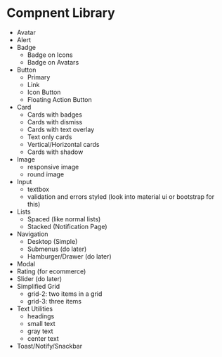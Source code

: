 # Compnent Library

- Avatar
- Alert
- Badge
  - Badge on Icons
  - Badge on Avatars
- Button
  - Primary
  - Link
  - Icon Button
  - Floating Action Button
- Card
  - Cards with badges
  - Cards with dismiss
  - Cards with text overlay
  - Text only cards
  - Vertical/Horizontal cards
  - Cards with shadow
- Image
  - responsive image
  - round image
- Input
  - textbox
  - validation and errors styled (look into material ui or bootstrap for this)
- Lists
  - Spaced (like normal lists)
  - Stacked (Notification Page)
- Navigation
  - Desktop (Simple)
  - Submenus (do later)
  - Hamburger/Drawer (do later)
- Modal
- Rating (for ecommerce)
- Slider (do later)
- Simplified Grid
  - grid-2: two items in a grid
  - grid-3: three items
- Text Utilities
  - headings
  - small text
  - gray text
  - center text
- Toast/Notify/Snackbar
